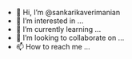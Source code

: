 - 👋 Hi, I’m @sankarikaverimanian
- 👀 I’m interested in ...
- 🌱 I’m currently learning ...
- 💞️ I’m looking to collaborate on ...
- 📫 How to reach me ...

<!---
sankarikaverimanian/sankarikaverimanian is a ✨ special ✨ repository because its `README.md` (this file) appears on your GitHub profile.
You can click the Preview link to take a look at your changes.
--->
